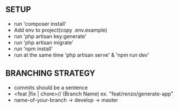 ## SETUP

-   run 'composer install'
-   Add env to project(copy .env.example)
-   run 'php artisan key:generate'
-   run 'php artisan migrate'
-   run 'npm install'
-   run at the same time 'php artisan serve' & 'npm run dev'

## BRANCHING STRATEGY

-   commits should be a sentence
-   <feat |fix | chore>/<name-of-user>/<what> (Branch Name) ex. "feat/renzo/generate-app"
-   name-of-your-branch -> develop -> master
